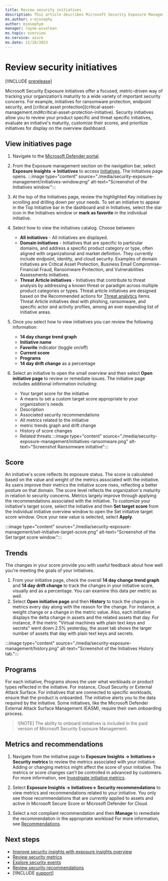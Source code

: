 ```yaml
---
title: Review security initiatives
description: This article describes Microsoft Security Exposure Management initiatives and how Initiatives work.
ms.author: v-mjosephy
author: mjosephym
manager: rayne-wiselman
ms.topic: overview
ms.service: azure
ms.date: 11/28/2023
---
```


# Review security initiatives

[!INCLUDE [prerelease](../includes//prerelease.md)]

<!--Microsoft Security Exposure Management provides a means to optimize your security domain and protect against security threats using security initiatives.--> Microsoft Security Exposure initiatives offer a focused, metric-driven way of tracking your organization’s maturity to a wide variety of important security concerns. For example, initiatives for ransomware protection, endpoint security, and [critical asset protection](critical-asset-management.md#critical-asset-protection-initiative). Security initiatives allow you to review your product specific and threat specific initiatives, evaluate an initiative's maturity, customize their scores, and prioritize initiatives for display on the overview dashboard.

## View initiatives page

1. Navigate to the [Microsoft Defender portal](https://security.microsoft.com/).

1. From the Exposure management section on the navigation bar, select **Exposure Insights -> Initiatives** to access [Initiatives](https://security.microsoft.com/exposure-initiatives). The Initiatives page opens.<!-- from through the navigation bar under **Exposure Management -> Exposure Insights -> Initiatives**.-->
:::image type="content" source="./media/security-exposure-management/initiatives-window.png" alt-text="Screenshot of the Initiatives window.":::

1. At the top of the Initiatives page, review the highlighted Key initiatives by scrolling and drilling down per your needs. To set an initiative to appear in the Top Initiative bar in the dashboard and in Initiatives, select the star icon in the Initiatives window or **mark as favorite** in the individual initiative.
1. Select how to view the initiatives catalog. Choose between:

    - **All initiatives** - All initiatives are displayed.
    - **Domain initiatives** - Initiatives that are specific to particular domains, and address a specific product category or type, often aligned with organizational and market definition. They currently include endpoint, identity, and cloud security. Examples of domain initiatives are Critical Asset Protection, Business Email Compromise- Financial Fraud, Ransomware Protection, and Vulnerabilities Assessments initiatives. <!-- confirm-->
    - **Threat Article initiatives** - Initiatives that contribute to threat analysis by addressing a known threat or paradigm across multiple product categories or types. Threat article initiatives are designed based on the Recommended actions for [Threat analytics](../defender/threat-analytics.md) items. Threat Article initiatives deal with phishing, ransomware, and specific actor and activity profiles, among an ever expanding list of initiative areas.
1. Once you select how to view initiatives you can review the following information:
    - **14 day change trend graph**
    - **Initiative name**
    - **Favorite** indicator (toggle on/off)
    - **Current score**
    - **Programs**
    - **14 day drift change** as a percentage
1. Select an initiative to open the small overview and then select **Open initiative page** to review or remediate issues. The initiative page includes additional information including:
    - Your target score for the initiative
    - A means to set a custom target score appropriate to your organization's needs
    - Description
    - Associated security recommendations
    - All metrics related to the initiative
    - metric trends graph and drift change
    - History of score changes
    - Related threats
:::image type="content" source="./media/security-exposure-management/initiatives-ransomware.png" alt-text="Screenshot Ransomware initiative":::

## Score
<!-- distinction between score and current value percentage-->
An initiative's score reflects its exposure status. The score is calculated based on the value and weight of the metrics associated with the initiative. As users improve their metrics the initiative score rises, reflecting a better posture on that domain. The score level reflects the organization's maturity in relation to security concerns. Metrics largely improve through applying the recommendations associated with the initiative.
To customize your initiative's target score, select the initiative and then **Set target score** from the individual initiative overview window to open the Set initiative target score window. Once your new value is selected, select **Apply**.

:::image type="content" source="./media/security-exposure-management/set-initiative-target-score.png" alt-text="Screenshot of the Set target score window.":::

## Trends

The changes in your score provide you with useful feedback about how well you're meeting the goals of your initiatives.

1. From your initiative page, check the overall **14 day change trend graph** and **14 day drift change** to track the changes in your initiative score, visually and as a percentage. You can examine this data per metric as well.
1. Select **Open initiative page** and then **History** to track the changes in metrics every day along with the reason for the change. For instance, a weight change or a change in the metric value. Also, each initiative displays the delta change in assets and the related assets that day. For instance, if the metric "Virtual machines with plain text keys and secrets" went down 2.5% yesterday, the asset tab shows the larger number of assets that day with plain text keys and secrets.
<!-- note that history may need to go outand replaced with this: The **14 day change trend graph** and **14 day drift change** track the changes in your initiative score, visually and as a percentage. -->
:::image type="content" source="./media/security-exposure-management/history.png" alt-text="Screenshot of the Initiatives History tab.":::

## Programs

For each initiative, Programs shows the user what workloads or product types reflected in the initiative. For instance, Cloud Security or External Attack Surface. For initiatives that are connected to specific workloads, ensure that the product is onboarded. The initiative alerts you to the data required by the initiative. Some initiatives, like the Microsoft Defender External Attack Surface Management (EASM), require their own onboarding process.

> ![NOTE]
> The ability to onboard initiatives is included in the paid version of Microsoft Security Exposure Management.

## Metrics and recommendations

1. Navigate from the initiative page to **Exposure Insights -> Initiatives-> Security metrics** to review the metrics associated with your initiative.
Adding or changing metrics might affect the score of your initiative. The metrics or score changes can't be controlled in advanced by customers. For more information, see [Investigate initiative metrics](security-metrics.md).

1. Select **Exposure Insights -> Initiatives-> Security recommendations** to view metrics and recommendations related to your initiative. You only see those recommendations that are *currently* applied to assets and active in Microsoft Secure Score or Microsoft Defender for Cloud.
1. Select a not compliant recommendation and then **Manage** to remediate the recommendation in the appropriate workload For more information, see [Recommendations](security-recommendations.md).

## Next steps

- [Improve security insights with exposure insights overview](exposure-insights-overview.md)
- [Review security metrics](security-metrics.md)
- [Explore security events](security-events.md)
- [Review security recommendations](security-recommendations.md)
- [!INCLUDE [support](../includes//support.md)]
